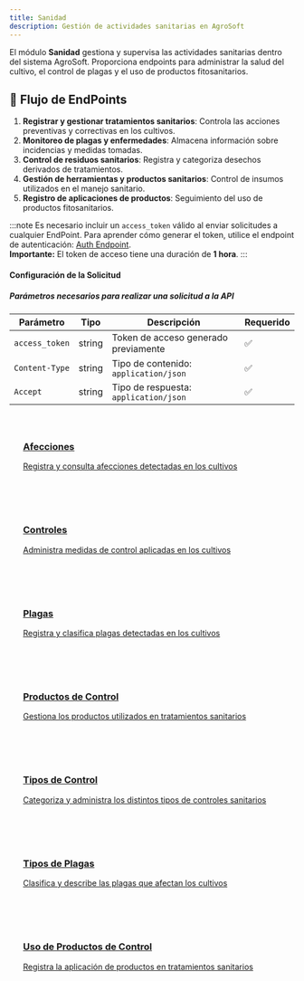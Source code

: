```yaml
---
title: Sanidad
description: Gestión de actividades sanitarias en AgroSoft
---
```


<style>
  .card-grid {
    display: grid;
    grid-template-columns: repeat(auto-fit, minmax(250px, 1fr));
    gap: 1.5rem;
    margin: 2rem 0;
  }
  .card {
    border: 1px solid var(--sl-color-gray-4);
    border-radius: 12px;
    padding: 1.5rem;
    transition: all 0.3s ease;
  }
  .card:hover {
    transform: translateY(-5px);
    box-shadow: 0 10px 20px rgba(0,0,0,0.1);
  }
  .card h3 {
    margin-top: 0.5rem;
  }
  .card-icon {
    font-size: 1.5rem;
    margin-bottom: 0.5rem;
  }
</style>

El módulo **Sanidad** gestiona y supervisa las actividades sanitarias dentro del sistema AgroSoft. Proporciona endpoints para administrar la salud del cultivo, el control de plagas y el uso de productos fitosanitarios.

## 🔹 Flujo de EndPoints
1. **Registrar y gestionar tratamientos sanitarios**: Controla las acciones preventivas y correctivas en los cultivos.
2. **Monitoreo de plagas y enfermedades**: Almacena información sobre incidencias y medidas tomadas.
3. **Control de residuos sanitarios**: Registra y categoriza desechos derivados de tratamientos.
4. **Gestión de herramientas y productos sanitarios**: Control de insumos utilizados en el manejo sanitario.
5. **Registro de aplicaciones de productos**: Seguimiento del uso de productos fitosanitarios.

  :::note
    Es necesario incluir un <code>access_token</code> válido al enviar solicitudes a cualquier EndPoint. 
    Para aprender cómo generar el token, utilice el endpoint de autenticación: 
    <a href="/autenticacion/obtener-token">Auth Endpoint</a>. <br /><strong>Importante:</strong> 
    El token de acceso tiene una duración de <strong>1 hora</strong>.
  :::

  #### Configuración de la Solicitud
##### Parámetros necesarios para realizar una solicitud a la API

| Parámetro         | Tipo    | Descripción                                | Requerido |
|------------------|--------|--------------------------------------------|-----------|
| `access_token`   | string | Token de acceso generado previamente      | ✅         |
| `Content-Type`   | string | Tipo de contenido: `application/json`     | ✅         |
| `Accept`        | string | Tipo de respuesta: `application/json`      | ✅         |

<div class="card-grid">
  <a href="/sanidad/afecciones" class="card">
    <div class="card-icon"></div>
    <h3>Afecciones</h3>
    <p>Registra y consulta afecciones detectadas en los cultivos</p>
  </a>
  
  <a href="/sanidad/controles" class="card">
    <div class="card-icon"></div>
    <h3>Controles</h3>
    <p>Administra medidas de control aplicadas en los cultivos</p>
  </a>

  <a href="/sanidad/plagas" class="card">
    <div class="card-icon"></div>
    <h3>Plagas</h3>
    <p>Registra y clasifica plagas detectadas en los cultivos</p>
  </a>

  <a href="/sanidad/productoscontrol" class="card">
    <div class="card-icon"></div>
    <h3>Productos de Control</h3>
    <p>Gestiona los productos utilizados en tratamientos sanitarios</p>
  </a>

  <a href="/sanidad/tipocontrol" class="card">
    <div class="card-icon"></div>
    <h3>Tipos de Control</h3>
    <p>Categoriza y administra los distintos tipos de controles sanitarios</p>
  </a>

  <a href="/sanidad/tipoplaga" class="card">
    <div class="card-icon"></div>
    <h3>Tipos de Plagas</h3>
    <p>Clasifica y describe las plagas que afectan los cultivos</p>
  </a>

  <a href="/sanidad/usoproductoscontrol" class="card">
    <div class="card-icon"></div>
    <h3>Uso de Productos de Control</h3>
    <p>Registra la aplicación de productos en tratamientos sanitarios</p>
  </a>
</div>
